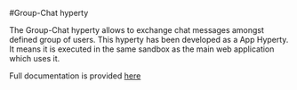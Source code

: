 #Group-Chat hyperty 

The Group-Chat hyperty allows to exchange chat messages amongst defined group of users. This hyperty has been developed as a App Hyperty. It means it is executed in the same sandbox as the main web application which uses it.

Full documentation is provided [here](../../docs/group-chat)
